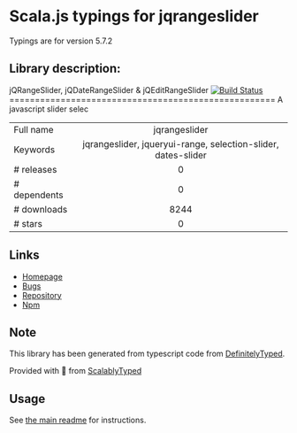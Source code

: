 
# Scala.js typings for jqrangeslider

Typings are for version 5.7.2

## Library description:
jQRangeSlider, jQDateRangeSlider & jQEditRangeSlider [![Build Status](https://travis-ci.org/ghusse/jQRangeSlider.svg?branch=master)](https://travis-ci.org/ghusse/jQRangeSlider) ==================================================== A javascript slider selec

|                    |                 |
| ------------------ | :-------------: |
| Full name          | jqrangeslider |
| Keywords           | jqrangeslider, jqueryui-range, selection-slider, dates-slider |
| # releases         | 0 |
| # dependents       | 0 |
| # downloads        | 8244 |
| # stars            | 0 |

## Links
- [Homepage](https://github.com/ghusse/jQRangeSlider#readme)
- [Bugs](https://github.com/ghusse/jQRangeSlider/issues)
- [Repository](https://github.com/ghusse/jQRangeSlider)
- [Npm](https://www.npmjs.com/package/jqrangeslider)
    


## Note
This library has been generated from typescript code from [DefinitelyTyped](https://definitelytyped.org).

Provided with :purple_heart: from [ScalablyTyped](https://github.com/oyvindberg/ScalablyTyped)

## Usage
See [the main readme](../../readme.md) for instructions.



